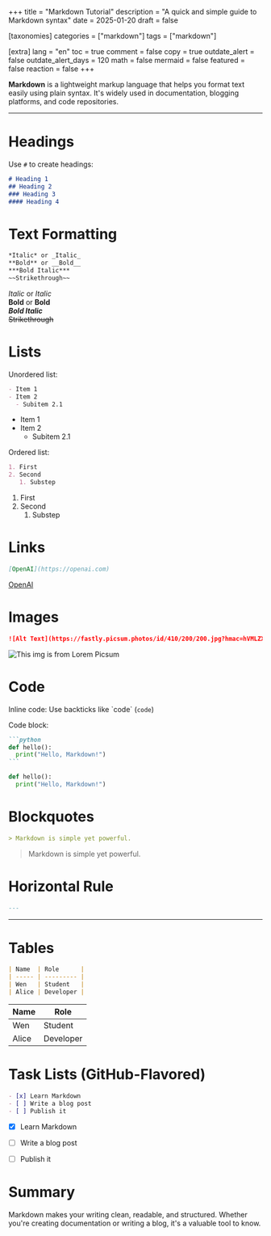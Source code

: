 +++
title = "Markdown Tutorial"
description = "A quick and simple guide to Markdown syntax"
date = 2025-01-20
draft = false

[taxonomies]
categories = ["markdown"]
tags = ["markdown"]

[extra]
lang = "en"
toc = true
comment = false
copy = true
outdate_alert = false
outdate_alert_days = 120
math = false
mermaid = false
featured = false
reaction = false
+++


**Markdown** is a lightweight markup language that helps you format text easily using plain syntax. It's widely used in documentation, blogging platforms, and code repositories.

---

# Headings

Use `#` to create headings:

```markdown
# Heading 1
## Heading 2
### Heading 3
#### Heading 4
```

# Text Formatting

```markdown
*Italic* or _Italic_  
**Bold** or __Bold__  
***Bold Italic***  
~~Strikethrough~~
```
*Italic* or _Italic_  
**Bold** or __Bold__  
***Bold Italic***  
~~Strikethrough~~


# Lists

Unordered list:

```markdown
- Item 1
- Item 2
  - Subitem 2.1
```

- Item 1
- Item 2
  - Subitem 2.1


Ordered list:

```markdown
1. First
2. Second
   1. Substep
```

1. First
2. Second
   1. Substep


# Links

```markdown
[OpenAI](https://openai.com)
```
[OpenAI](https://openai.com)


# Images

```markdown
![Alt Text](https://fastly.picsum.photos/id/410/200/200.jpg?hmac=hVMLZXpDnTKOed7U0eNRwQvhs6LRl-g0XjEFRs4V3cU)
```

![This img is from Lorem Picsum](https://fastly.picsum.photos/id/410/200/200.jpg?hmac=hVMLZXpDnTKOed7U0eNRwQvhs6LRl-g0XjEFRs4V3cU)


# Code

Inline code:
Use backticks like \`code\` (`code`)

Code block:
````markdown
```python
def hello(): 
  print("Hello, Markdown!") 
```
````

```python
def hello(): 
  print("Hello, Markdown!") 
```


# Blockquotes

```markdown
> Markdown is simple yet powerful.
```
> Markdown is simple yet powerful.


# Horizontal Rule

```markdown
---
```
---

# Tables

```markdown
| Name  | Role      |
| ----- | --------- |
| Wen   | Student   |
| Alice | Developer |
```
| Name  | Role      |
| ----- | --------- |
| Wen   | Student   |
| Alice | Developer |


# Task Lists (GitHub-Flavored)

```markdown
- [x] Learn Markdown
- [ ] Write a blog post
- [ ] Publish it
```
- [x] Learn Markdown
- [ ] Write a blog post
- [ ] Publish it


# Summary
Markdown makes your writing clean, readable, and structured. Whether you're creating documentation or writing a blog, it's a valuable tool to know.